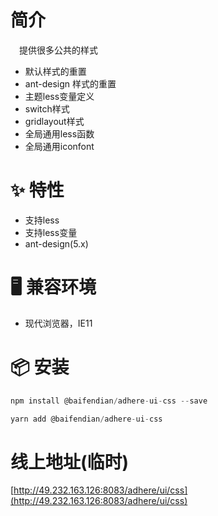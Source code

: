 # 简介
&ensp;&ensp;提供很多公共的样式
- 默认样式的重置
- ant-design 样式的重置
- 主题less变量定义
- switch样式
- gridlayout样式
- 全局通用less函数
- 全局通用iconfont

# ✨ 特性
- 支持less
- 支持less变量
- ant-design(5.x)

# 🖥 兼容环境
- 现代浏览器，IE11

# 📦 安装
```javascript
npm install @baifendian/adhere-ui-css --save
``` 

```javascript
yarn add @baifendian/adhere-ui-css
```

# 线上地址(临时)
[http://49.232.163.126:8083/adhere/ui/css](http://49.232.163.126:8083/adhere/ui/css)

